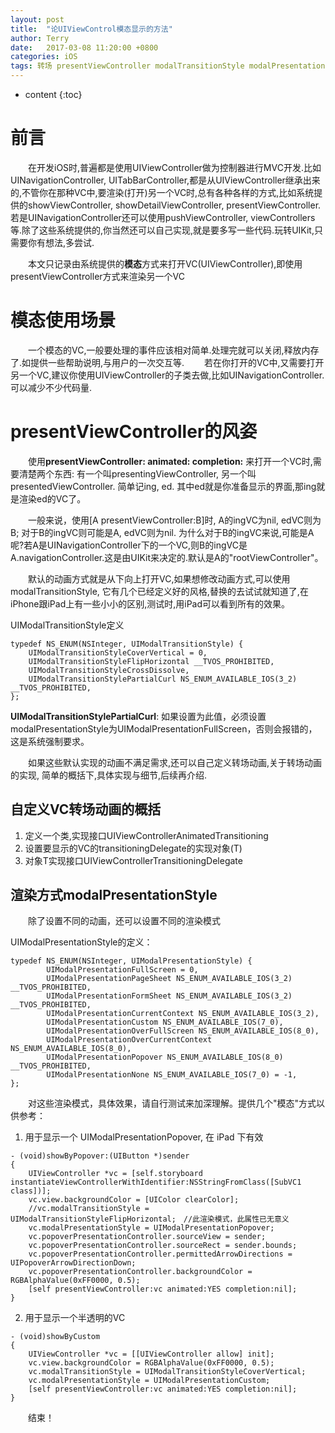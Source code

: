 ```yaml
---
layout: post
title:  "论UIViewControl模态显示的方法"
author: Terry
date:   2017-03-08 11:20:00 +0800
categories: iOS
tags: 转场 presentViewController modalTransitionStyle modalPresentationStyle
---
```


* content
{:toc}

# 前言

　　在开发iOS时,普遍都是使用UIViewController做为控制器进行MVC开发.比如UINavigationController, UITabBarController,都是从UIViewController继承出来的,不管你在那种VC中,要渲染(打开)另一个VC时,总有各种各样的方式,比如系统提供的showViewController, showDetailViewController, presentViewController.若是UINavigationController还可以使用pushViewController, viewControllers等.除了这些系统提供的,你当然还可以自己实现,就是要多写一些代码.玩转UIKit,只需要你有想法,多尝试.

　　本文只记录由系统提供的**模态**方式来打开VC(UIViewController),即使用presentViewController方式来渲染另一个VC





# 模态使用场景

　　一个模态的VC,一般要处理的事件应该相对简单.处理完就可以关闭,释放内存了.如提供一些帮助说明,与用户的一次交互等.
　　若在你打开的VC中,又需要打开另一个VC,建议你使用UIViewController的子类去做,比如UINavigationController.可以减少不少代码量.

# presentViewController的风姿

　　使用**presentViewController: animated: completion:** 来打开一个VC时,需要清楚两个东西: 有一个叫presentingViewController, 另一个叫presentedViewController. 简单记ing, ed. 其中ed就是你准备显示的界面,那ing就是渲染ed的VC了。

　　一般来说，使用[A presentViewController:B]时, A的ingVC为nil, edVC则为B; 对于B的ingVC则可能是A, edVC则为nil. 为什么对于B的ingVC来说,可能是A呢?若A是UINavigationController下的一个VC,则B的ingVC是A.navigationController.这是由UIKit来决定的.默认是A的"rootViewController"。

　　默认的动画方式就是从下向上打开VC,如果想修改动画方式,可以使用 modalTransitionStyle, 它有几个已经定义好的风格,替换的去试试就知道了,在iPhone跟iPad上有一些小小的区别,测试时,用iPad可以看到所有的效果。

UIModalTransitionStyle定义

```objc
typedef NS_ENUM(NSInteger, UIModalTransitionStyle) {
    UIModalTransitionStyleCoverVertical = 0,
    UIModalTransitionStyleFlipHorizontal __TVOS_PROHIBITED,
    UIModalTransitionStyleCrossDissolve,
    UIModalTransitionStylePartialCurl NS_ENUM_AVAILABLE_IOS(3_2) __TVOS_PROHIBITED,
};
```

**UIModalTransitionStylePartialCurl**: 如果设置为此值，必须设置modalPresentationStyle为UIModalPresentationFullScreen，否则会报错的，这是系统强制要求。

　　如果这些默认实现的动画不满足需求,还可以自己定义转场动画,关于转场动画的实现, 简单的概括下,具体实现与细节,后续再介绍.

## 自定义VC转场动画的概括
1. 定义一个类,实现接口UIViewControllerAnimatedTransitioning
2. 设置要显示的VC的transitioningDelegate的实现对象(T)
3. 对象T实现接口UIViewControllerTransitioningDelegate

## 渲染方式modalPresentationStyle
　　除了设置不同的动画，还可以设置不同的渲染模式

UIModalPresentationStyle的定义：

```objc
typedef NS_ENUM(NSInteger, UIModalPresentationStyle) {
        UIModalPresentationFullScreen = 0,
        UIModalPresentationPageSheet NS_ENUM_AVAILABLE_IOS(3_2) __TVOS_PROHIBITED,
        UIModalPresentationFormSheet NS_ENUM_AVAILABLE_IOS(3_2) __TVOS_PROHIBITED,
        UIModalPresentationCurrentContext NS_ENUM_AVAILABLE_IOS(3_2),
        UIModalPresentationCustom NS_ENUM_AVAILABLE_IOS(7_0),
        UIModalPresentationOverFullScreen NS_ENUM_AVAILABLE_IOS(8_0),
        UIModalPresentationOverCurrentContext NS_ENUM_AVAILABLE_IOS(8_0),
        UIModalPresentationPopover NS_ENUM_AVAILABLE_IOS(8_0) __TVOS_PROHIBITED,
        UIModalPresentationNone NS_ENUM_AVAILABLE_IOS(7_0) = -1,
};
```

　　对这些渲染模式，具体效果，请自行测试来加深理解。提供几个"模态"方式以供参考：

1. 用于显示一个 UIModalPresentationPopover, 在 iPad 下有效

```objc
- (void)showByPopover:(UIButton *)sender
{
    UIViewController *vc = [self.storyboard instantiateViewControllerWithIdentifier:NSStringFromClass([SubVC1 class])];
    vc.view.backgroundColor = [UIColor clearColor];
    //vc.modalTransitionStyle = UIModalTransitionStyleFlipHorizontal;　//此渲染模式，此属性已无意义
    vc.modalPresentationStyle = UIModalPresentationPopover;
    vc.popoverPresentationController.sourceView = sender;
    vc.popoverPresentationController.sourceRect = sender.bounds;
    vc.popoverPresentationController.permittedArrowDirections = UIPopoverArrowDirectionDown;
    vc.popoverPresentationController.backgroundColor = RGBAlphaValue(0xFF0000, 0.5);
    [self presentViewController:vc animated:YES completion:nil];
}
```

2. 用于显示一个半透明的VC

```objc
- (void)showByCustom
{
    UIViewController *vc = [[UIViewController allow] init];
    vc.view.backgroundColor = RGBAlphaValue(0xFF0000, 0.5);
    vc.modalTransitionStyle = UIModalTransitionStyleCoverVertical;
    vc.modalPresentationStyle = UIModalPresentationCustom;
    [self presentViewController:vc animated:YES completion:nil];
}
```

　　结束！
